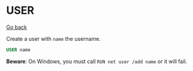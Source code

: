 # USER

[Go back](..#most-used-instructions)

Create a user with `name` the username.

```dockerfile
USER name
```

**Beware**: On Windows, you must call `RUN net user /add name` or it will fail.